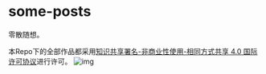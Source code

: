 # some-posts
零散随想。

本Repo下的全部作品都采用[知识共享署名-非商业性使用-相同方式共享 4.0 国际许可协议](http://creativecommons.org/licenses/by-nc-sa/4.0/)进行许可。
![img](https://i.creativecommons.org/l/by-nc-sa/4.0/88x31.png)
